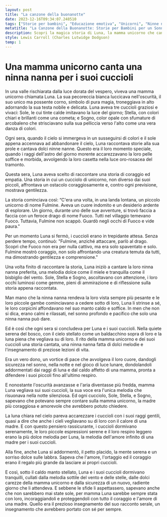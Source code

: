 ```yaml
---
layout: post
title: "La canzone della buonanotte"
date: 2023-12-16T09:34:07.248510
tags: ["Storie per bambini", "Educazione emotiva", "Unicorni", "Ninne nanne"]
metatitle: "La Canzone della Buonanotte: Storie per Bambini per un Sonno Tranquillo e Felice"
description: Scopri la magica storia di Luna, la mamma unicorno che canta ninne nanne ai suoi cuccioli. Un racconto pieno di coraggio, empatia e amore, che insegna preziose lezioni di vita. Immergiti in un mondo di pura magia e dolci melodie.
style: Lewis Carroll (Charles Lutwidge Dodgson)
temp: 1
---
```

# Una mamma unicorno canta una ninna nanna per i suoi cuccioli

In una valle rischiarata dalla luce dorata del vespero, viveva una mamma unicorno chiamata Luna. La sua pecoreccia bianca luccicava nell'oscurità, il suo unico ma possente corno, simbolo di pura magia, troneggiava in alto adornando la sua testa nobile e delicata. Luna aveva tre cuccioli graziosi e vivaci: Sole, le cui tinte calde imitavano la luce del giorno; Stella, con colori chiari e brillanti come una cometa; e Sogno, color opale con sfumature di arcobaleno che strisciavano sulla sua pelliccia verso l'alto come una vera danza di colori.

Ogni sera, quando il cielo si immergeva in un susseguirsi di colori e il sole appena accennava ad abbandonare il cielo, Luna raccontava storie alla sua prole e cantava dolci ninne nanne. Questo era il loro momento speciale, quando i raggi dell'astro del giorno morente accarezzavano la loro pelle soffice e morbida, avvolgendo la loro casetta nella luce oro-rosacea del tramonto.

Questa sera, Luna aveva scelto di raccontare una storia di coraggio ed empatia. Una storia in cui un cucciolo di unicorno, non diverso dai suoi piccoli, affrontava un ostacolo coraggiosamente e, contro ogni previsione, mostrava gentilezza.

La storia cominciava così: “C'era una volta, in una landa lontana, un piccolo unicorno di nome Fulmine. Aveva un cuore indomito e un desiderio ardente di esplorare. Un giorno, durante uno delle sue avventure, si trovò faccia a faccia con un feroce drago di nome Fuoco. Tutti nel villaggio temevano Fuoco. Tuttavia, Fulmine non scappò. Guardò negli occhi di Fuoco e vide paura."

Per un momento Luna si fermò, i cuccioli erano in trepidante attesa. Senza perdere tempo, continuò: "Fulmine, anziché attaccare, parlò al drago. Scoprì che Fuoco non era per nulla cattivo, ma era solo spaventato e solo. Fulmine mostrò coraggio, non solo affrontando una creatura temuta da tutti, ma dimostrando gentilezza e comprensione."

Una volta finito di raccontare la storia, Luna iniziò a cantare la loro ninna nanna preferita, una melodia dolce come il miele e tranquilla come il bisbiglio del vento. Sole, Stella e Sogno, ascoltavano con attenzione, i loro occhi luminosi come gemme, pieni di ammirazione e di riflessione sulla storia appena raccontata.

Man mano che la ninna nanna rendeva la loro vista sempre più pesante e le loro piccole gambe cominciavano a cedere sotto di loro, Luna li strinse a sé, le loro corpicini affondavano nel suo manto caldo e soffice. In men che non si dica, erano calmi e rilassati, nel sonno profondo e pacifico che solo una ninna nanna può dare.

Ed è così che ogni sera si concludeva per Luna e i suoi cuccioli. Nella quiete serena del bosco, con il cielo stellato come un baldacchino sopra di loro e la luna piena che vegliava su di loro. Il rito della mamma unicorno e dei suoi cuccioli una storia cantata, una ninna nanna fatta di dolci melodie e l'insegnamento di preziose lezioni di vita. 

Era un vero dono, un vortice di pace che avvolgeva il loro cuore, dandogli sicurezza nel sonno, nella notte e nel gioco di luce lunare, dondolandoli addormentati dai raggi di luna e dal caldo affetto di una mamma, pronta a difendere i suoi piccoli fino all'ultimo respiro.

E nonostante l'oscurità avanzasse e l'aria diventasse più fredda, mamma Luna vegliava sui suoi cuccioli, la sua voce era l'unica melodia che risuonava nella notte silenziosa. Ed ogni cucciolo, Sole, Stella, e Sogno, sapevano che potevano sempre contare sulla mamma unicorno, la madre più coraggiosa e amorevole che avrebbero potuto chiedere.

La luna chiara nel cielo pareva accarezzare i cuccioli con i suoi raggi gentili, quasi a dire che anche i cieli vegliavano su di loro con il calore di una madre. E con questo pensiero rassicurante, i cuccioli dormivano serenamente, le loro piccole espressioni serene e il loro respiro leggero erano la più dolce melodia per Luna, la melodia dell'amore infinito di una madre per i suoi cuccioli. 

Alla fine, anche Luna si addormentò, il petto placido, la mente serena e un sorriso dolce sulle labbra. Sapeva che l'amore, l'ortaggio ed il coraggio erano il regalo più grande da lasciare ai propri cuccioli.

E così, sotto il caldo manto stellato, Luna e i suoi cuccioli dormivano tranquilli, cullati dalla melodia sottile del vento e delle stelle, dalle dolci carezze della mamma unicorno e dalla sicurezza di un nuovo, radiente giorno che li attendeva. E sebbene le sfide li aspettassero, sapevano anche che non sarebbero mai state sole, per mamma Luna sarebbe sempre stata con loro, incoraggiandoli e proteggendoli con tutto il coraggio e l'amore di una madre. Quello era il prezioso insegnamento del suo racconto serale, un insegnamento che avrebbero portato con sé per sempre.

        